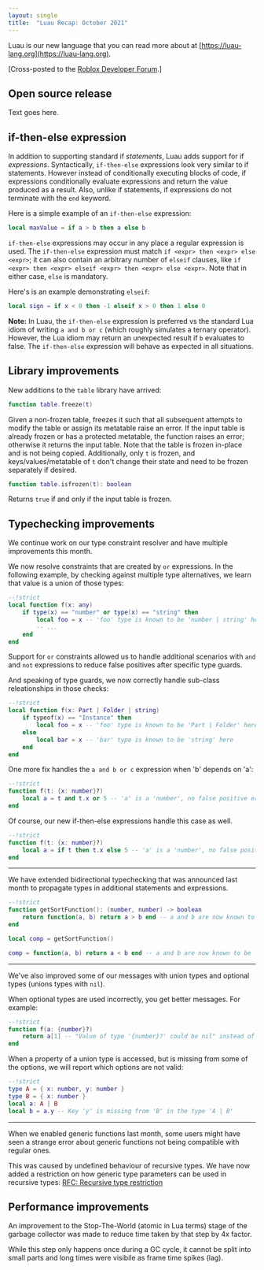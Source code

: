 ```yaml
---
layout: single
title:  "Luau Recap: October 2021"
---
```


Luau is our new language that you can read more about at [https://luau-lang.org](https://luau-lang.org).

[Cross-posted to the [Roblox Developer Forum](https://devforum.roblox.com/t/luau-recap-october-2021/).]

## Open source release

Text goes here.

## if-then-else expression

In addition to supporting standard if *statements*, Luau adds support for if *expressions*.
Syntactically, `if-then-else` expressions look very similar to if statements.
However instead of conditionally executing blocks of code, if expressions conditionally evaluate expressions and return the value produced as a result.
Also, unlike if statements, if expressions do not terminate with the `end` keyword.

Here is a simple example of an `if-then-else` expression:
```lua
local maxValue = if a > b then a else b
```

`if-then-else` expressions may occur in any place a regular expression is used.
The `if-then-else` expression must match `if <expr> then <expr> else <expr>`;
it can also contain an arbitrary number of `elseif` clauses, like `if <expr> then <expr> elseif <expr> then <expr> else <expr>`.
Note that in either case, `else` is mandatory.  

Here's is an example demonstrating `elseif`:
```lua
local sign = if x < 0 then -1 elseif x > 0 then 1 else 0
```

**Note:** In Luau, the `if-then-else` expression is preferred vs the standard Lua idiom of writing `a and b or c` (which roughly simulates a ternary operator).  However, the Lua idiom may return an unexpected result if `b` evaluates to false.
The `if-then-else` expression will behave as expected in all situations.

## Library improvements

New additions to the `table` library have arrived:

```lua
function table.freeze(t)
```

Given a non-frozen table, freezes it such that all subsequent attempts to modify the table or assign its metatable raise an error.
If the input table is already frozen or has a protected metatable, the function raises an error; otherwise it returns the input table.
Note that the table is frozen in-place and is not being copied.
Additionally, only `t` is frozen, and keys/values/metatable of `t` don't change their state and need to be frozen separately if desired.

```lua
function table.isfrozen(t): boolean
```

Returns `true` if and only if the input table is frozen.

## Typechecking improvements

We continue work on our type constraint resolver and have multiple improvements this month.

We now resolve constraints that are created by `or` expressions.
In the following example, by checking against multiple type alternatives, we learn that value is a union of those types:
```lua
--!strict
local function f(x: any)
    if type(x) == "number" or type(x) == "string" then
        local foo = x -- 'foo' type is known to be 'number | string' here
        -- ...
    end
end
```

Support for `or` constraints allowed us to handle additional scenarios with `and` and `not` expressions to reduce false positives after specific type guards.

And speaking of type guards, we now correctly handle sub-class releationships in those checks:
```lua
--!strict
local function f(x: Part | Folder | string)
    if typeof(x) == "Instance" then
        local foo = x -- 'foo' type is known to be 'Part | Folder' here
    else
        local bar = x -- 'bar' type is known to be 'string' here
    end
end
```

One more fix handles the `a and b or c` expression when 'b' depends on 'a':
```lua
--!strict
function f(t: {x: number}?)
    local a = t and t.x or 5 -- 'a' is a 'number', no false positive errors here
end
```

Of course, our new if-then-else expressions handle this case as well.
```lua
--!strict
function f(t: {x: number}?)
    local a = if t then t.x else 5 -- 'a' is a 'number', no false positive errors here
end
```

---
We have extended bidirectional typechecking that was announced last month to propagate types in additional statements and expressions.
```lua
--!strict
function getSortFunction(): (number, number) -> boolean
    return function(a, b) return a > b end -- a and b are now known to be 'number' here
end

local comp = getSortFunction()

comp = function(a, b) return a < b end -- a and b are now known to be 'number' here as well
```

---
We've also improved some of our messages with union types and optional types (unions types with `nil`).

When optional types are used incorrectly, you get better messages. For example:
```lua
--!strict
function f(a: {number}?)
    return a[1] -- "Value of type '{number}?' could be nil" instead of "'{number}?' is not a table'
end
```

When a property of a union type is accessed, but is missing from some of the options, we will report which options are not valid:
```lua
--!strict
type A = { x: number, y: number }
type B = { x: number }
local a: A | B
local b = a.y -- Key 'y' is missing from 'B' in the type 'A | B'
```

---
When we enabled generic functions last month, some users might have seen a strange error about generic functions not being compatible with regular ones.

This was caused by undefined behaviour of recursive types.
We have now added a restriction on how generic type parameters can be used in recursive types: [RFC: Recursive type restriction](https://github.com/Roblox/luau/blob/master/rfcs/recursive-type-restriction.md)

## Performance improvements

An improvement to the Stop-The-World (atomic in Lua terms) stage of the garbage collector was made to reduce time taken by that step by 4x factor.

While this step only happens once during a GC cycle, it cannot be split into small parts and long times were visibile as frame time spikes (lag).
